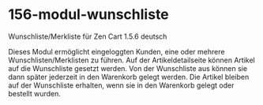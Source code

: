 # 156-modul-wunschliste
Wunschliste/Merkliste für Zen Cart 1.5.6 deutsch

Dieses Modul ermöglicht eingeloggten Kunden, eine oder mehrere Wunschlisten/Merklisten zu führen.
Auf der Artikeldetailseite können Artikel auf die Wunschliste gesetzt werden.
Von der Wunschliste aus können sie dann später jederzeit in den Warenkorb gelegt werden.
Die Artikel bleiben auf der Wunschliste erhalten, wenn sie in den Warenkorb gelegt oder bestellt wurden. 

